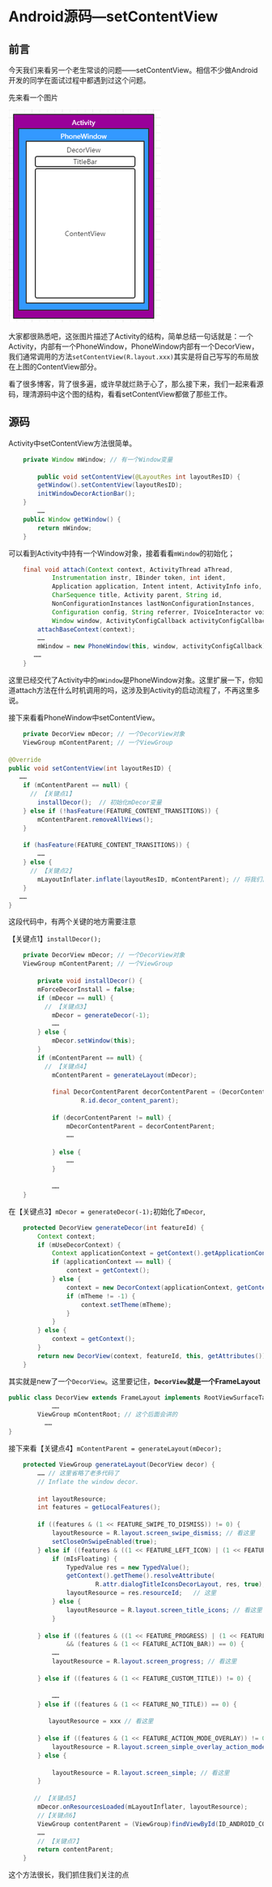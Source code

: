 # Android源码—setContentView

## 前言

今天我们来看另一个老生常谈的问题——setContentView。相信不少做Android开发的同学在面试过程中都遇到过这个问题。

先来看一个图片

![](https://raw.githubusercontent.com/Numen-fan/BlogPicRepo/main/img/20230222191724.png)

大家都很熟悉吧，这张图片描述了Activity的结构，简单总结一句话就是：一个Activity，内部有一个PhoneWindow，PhoneWindow内部有一个DecorView，我们通常调用的方法`setContentView(R.layout.xxx)`其实是将自己写写的布局放在上图的ContentView部分。

看了很多博客，背了很多遍，或许早就烂熟于心了，那么接下来，我们一起来看源码，理清源码中这个图的结构，看看setContentView都做了那些工作。

## 源码

Activity中setContentView方法很简单。

```java
    private Window mWindow; // 有一个Window变量

		public void setContentView(@LayoutRes int layoutResID) {
        getWindow().setContentView(layoutResID);
        initWindowDecorActionBar();
    }
		……
    public Window getWindow() {
        return mWindow;
    }
```

可以看到Activity中持有一个Window对象，接着看看`mWindow`的初始化；

```java
    final void attach(Context context, ActivityThread aThread,
            Instrumentation instr, IBinder token, int ident,
            Application application, Intent intent, ActivityInfo info,
            CharSequence title, Activity parent, String id,
            NonConfigurationInstances lastNonConfigurationInstances,
            Configuration config, String referrer, IVoiceInteractor voiceInteractor,
            Window window, ActivityConfigCallback activityConfigCallback, IBinder assistToken) {
        attachBaseContext(context);
        ……
        mWindow = new PhoneWindow(this, window, activityConfigCallback); // 是PhoneWindow实例
       ……
    }

```

这里已经交代了Activity中的`mWindow`是PhoneWindow对象。这里扩展一下，你知道attach方法在什么时机调用的吗，这涉及到Activity的启动流程了，不再这里多说。

接下来看看PhoneWindow中setContentView。

```java
    private DecorView mDecor; // 一个DecorView对象
    ViewGroup mContentParent; // 一个ViewGroup

@Override
public void setContentView(int layoutResID) {
   ……
    if (mContentParent == null) {
      // 【关键点1】
        installDecor();  // 初始化mDecor变量
    } else if (!hasFeature(FEATURE_CONTENT_TRANSITIONS)) {
        mContentParent.removeAllViews();
    }

    if (hasFeature(FEATURE_CONTENT_TRANSITIONS)) {
        ……
    } else {
      // 【关键点2】
        mLayoutInflater.inflate(layoutResID, mContentParent); // 将我们自己写得布局加载到一个Android:R.id.content的布局之中。
    }
   ……
}
```

这段代码中，有两个关键的地方需要注意

【关键点1】`installDecor();`

```java
    private DecorView mDecor; // 一个DecorView对象
    ViewGroup mContentParent; // 一个ViewGroup

		private void installDecor() {
        mForceDecorInstall = false;
        if (mDecor == null) {
          // 【关键点3】
            mDecor = generateDecor(-1);
            ……
        } else {
            mDecor.setWindow(this);
        }
        if (mContentParent == null) {
          // 【关键点4】
            mContentParent = generateLayout(mDecor);   
          
            final DecorContentParent decorContentParent = (DecorContentParent) mDecor.findViewById(
                    R.id.decor_content_parent);

            if (decorContentParent != null) {
                mDecorContentParent = decorContentParent;
             	……

            } else {
                ……
            }

            ……
    }
```

在【关键点3】`mDecor = generateDecor(-1);`初始化了`mDecor`,

```java
    protected DecorView generateDecor(int featureId) {
        Context context;
        if (mUseDecorContext) {
            Context applicationContext = getContext().getApplicationContext();
            if (applicationContext == null) {
                context = getContext();
            } else {
                context = new DecorContext(applicationContext, getContext());
                if (mTheme != -1) {
                    context.setTheme(mTheme);
                }
            }
        } else {
            context = getContext();
        }
        return new DecorView(context, featureId, this, getAttributes());
    }
```

其实就是new了一个`DecorView`。这里要记住，**`DecorView`就是一个FrameLayout**

```java
public class DecorView extends FrameLayout implements RootViewSurfaceTaker, WindowCallbacks {
  			……
        ViewGroup mContentRoot; // 这个后面会讲的
  		  ……
}
```

接下来看【关键点4】`mContentParent = generateLayout(mDecor);   `

```java
    protected ViewGroup generateLayout(DecorView decor) {
        …… // 这里省略了老多代码了
        // Inflate the window decor.

        int layoutResource;
        int features = getLocalFeatures();
        
        if ((features & (1 << FEATURE_SWIPE_TO_DISMISS)) != 0) {
            layoutResource = R.layout.screen_swipe_dismiss; // 看这里
            setCloseOnSwipeEnabled(true);
        } else if ((features & ((1 << FEATURE_LEFT_ICON) | (1 << FEATURE_RIGHT_ICON))) != 0) {
            if (mIsFloating) {
                TypedValue res = new TypedValue();
                getContext().getTheme().resolveAttribute(
                        R.attr.dialogTitleIconsDecorLayout, res, true);
                layoutResource = res.resourceId;   // 这里
            } else {
                layoutResource = R.layout.screen_title_icons; // 看这里
            }
            
        } else if ((features & ((1 << FEATURE_PROGRESS) | (1 << FEATURE_INDETERMINATE_PROGRESS))) != 0
                && (features & (1 << FEATURE_ACTION_BAR)) == 0) {
            ……
            layoutResource = R.layout.screen_progress; // 看这里
           
        } else if ((features & (1 << FEATURE_CUSTOM_TITLE)) != 0) {
           
            ……
        } else if ((features & (1 << FEATURE_NO_TITLE)) == 0) {
            
           layoutResource = xxx // 看这里
            
        } else if ((features & (1 << FEATURE_ACTION_MODE_OVERLAY)) != 0) {
            layoutResource = R.layout.screen_simple_overlay_action_mode; // 看这里
        } else {
            
            layoutResource = R.layout.screen_simple; // 看这里
        }

       // 【关键点5】
        mDecor.onResourcesLoaded(mLayoutInflater, layoutResource);
      	//【关键点6】
        ViewGroup contentParent = (ViewGroup)findViewById(ID_ANDROID_CONTENT);
        ……
      	// 【关键点7】
        return contentParent;
    }

```

这个方法很长，我们抓住我们关注的点





